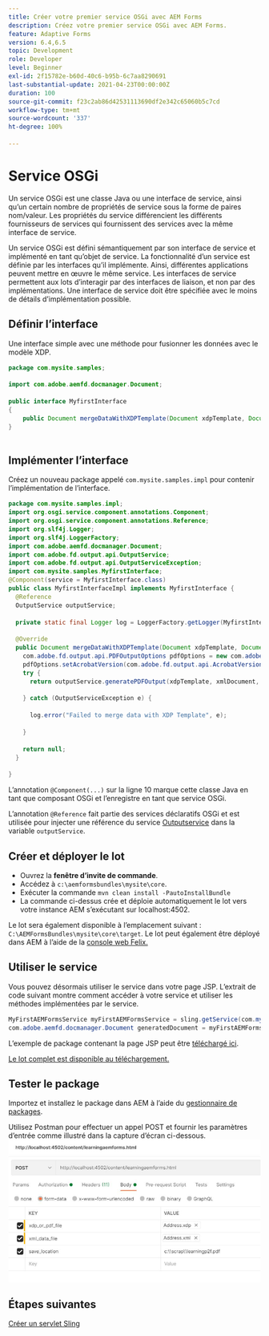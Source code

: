 ```yaml
---
title: Créer votre premier service OSGi avec AEM Forms
description: Créez votre premier service OSGi avec AEM Forms.
feature: Adaptive Forms
version: 6.4,6.5
topic: Development
role: Developer
level: Beginner
exl-id: 2f15782e-b60d-40c6-b95b-6c7aa8290691
last-substantial-update: 2021-04-23T00:00:00Z
duration: 100
source-git-commit: f23c2ab86d42531113690df2e342c65060b5c7cd
workflow-type: tm+mt
source-wordcount: '337'
ht-degree: 100%

---
```


# Service OSGi

Un service OSGi est une classe Java ou une interface de service, ainsi qu’un certain nombre de propriétés de service sous la forme de paires nom/valeur. Les propriétés du service différencient les différents fournisseurs de services qui fournissent des services avec la même interface de service.

Un service OSGi est défini sémantiquement par son interface de service et implémenté en tant qu’objet de service. La fonctionnalité d’un service est définie par les interfaces qu’il implémente. Ainsi, différentes applications peuvent mettre en œuvre le même service. Les interfaces de service permettent aux lots d’interagir par des interfaces de liaison, et non par des implémentations. Une interface de service doit être spécifiée avec le moins de détails d’implémentation possible.

## Définir l’interface

Une interface simple avec une méthode pour fusionner les données avec le modèle <span class="x x-first x-last">XDP</span>.

```java
package com.mysite.samples;

import com.adobe.aemfd.docmanager.Document;

public interface MyfirstInterface
{
    public Document mergeDataWithXDPTemplate(Document xdpTemplate, Document xmlDocument);
}
 
```

## Implémenter l’interface

Créez un nouveau package appelé `com.mysite.samples.impl` pour contenir l’implémentation de l’interface.

```java
package com.mysite.samples.impl;
import org.osgi.service.component.annotations.Component;
import org.osgi.service.component.annotations.Reference;
import org.slf4j.Logger;
import org.slf4j.LoggerFactory;
import com.adobe.aemfd.docmanager.Document;
import com.adobe.fd.output.api.OutputService;
import com.adobe.fd.output.api.OutputServiceException;
import com.mysite.samples.MyfirstInterface;
@Component(service = MyfirstInterface.class)
public class MyfirstInterfaceImpl implements MyfirstInterface {
  @Reference
  OutputService outputService;

  private static final Logger log = LoggerFactory.getLogger(MyfirstInterfaceImpl.class);

  @Override
  public Document mergeDataWithXDPTemplate(Document xdpTemplate, Document xmlDocument) {
    com.adobe.fd.output.api.PDFOutputOptions pdfOptions = new com.adobe.fd.output.api.PDFOutputOptions();
    pdfOptions.setAcrobatVersion(com.adobe.fd.output.api.AcrobatVersion.Acrobat_11);
    try {
      return outputService.generatePDFOutput(xdpTemplate, xmlDocument, pdfOptions);

    } catch (OutputServiceException e) {

      log.error("Failed to merge data with XDP Template", e);

    }

    return null;
  }

}
```

L’annotation `@Component(...)` sur la ligne 10 marque cette classe Java en tant que composant OSGi et l’enregistre en tant que service OSGi.

L’annotation `@Reference` fait partie des services déclaratifs OSGi et est utilisée pour injecter une référence du service [Outputservice](https://helpx.adobe.com/experience-manager/6-5/forms/javadocs/index.html?com/adobe/fd/output/api/OutputService.html) dans la variable `outputService`.


## Créer et déployer le lot

* Ouvrez la **fenêtre d’invite de commande**.
* Accédez à `c:\aemformsbundles\mysite\core`.
* Exécuter la commande `mvn clean install -PautoInstallBundle`
* La commande ci-dessus crée et déploie automatiquement le lot vers votre instance AEM s’exécutant sur localhost:4502.

Le lot sera également disponible à l’emplacement suivant : `C:\AEMFormsBundles\mysite\core\target`. Le lot peut également être déployé dans AEM à l’aide de la [console web Felix.](http://localhost:4502/system/console/bundles)

## Utiliser le service

Vous pouvez désormais utiliser le service dans votre page JSP. L’extrait de code suivant montre comment accéder à votre service et utiliser les méthodes implémentées par le service.

```java
MyFirstAEMFormsService myFirstAEMFormsService = sling.getService(com.mysite.samples.MyFirstAEMFormsService.class);
com.adobe.aemfd.docmanager.Document generatedDocument = myFirstAEMFormsService.mergeDataWithXDPTemplate(xdp_or_pdf_template,xmlDocument);
```

L’exemple de package contenant la page JSP peut être [téléchargé ici](assets/learning_aem_forms.zip).

[Le lot complet est disponible au téléchargement.](assets/mysite.core-1.0.0-SNAPSHOT.jar)

## Tester le package

Importez et installez le package dans AEM à l’aide du [gestionnaire de packages](http://localhost:4502/crx/packmgr/index.jsp).

Utilisez Postman pour effectuer un appel POST et fournir les paramètres d’entrée comme illustré dans la capture d’écran ci-dessous.
![Postman.](assets/test-service-postman.JPG)

## Étapes suivantes

[Créer un servlet Sling](./create-servlet.md)

